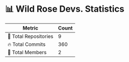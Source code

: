 # 📊 Wild Rose Devs. Statistics

| Metric            | Count |
|------------------|------|
| 📂 Total Repositories | 9 |
| 🔥 Total Commits   | 360 |
| 👥 Total Members   | 2 |

